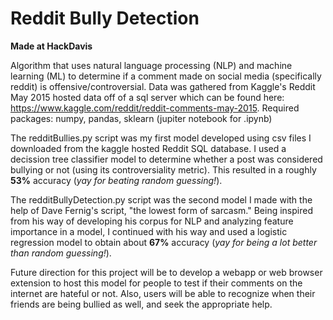 # Reddit Bully Detection
__Made at HackDavis__

Algorithm that uses natural language processing (NLP) and machine learning (ML) to 
determine if a comment made on social media (specifically reddit) is offensive/controversial.
Data was gathered from Kaggle's Reddit May 2015 hosted data off of a sql server which 
can be found here: https://www.kaggle.com/reddit/reddit-comments-may-2015.
Required packages: numpy, pandas, sklearn (jupiter notebook for .ipynb)

The redditBullies.py script was my first model developed using csv files I downloaded from the kaggle
hosted Reddit SQL database.  I used a decission tree classifier model to determine whether a post was
considered bullying or not (using its controversiality metric).  This resulted in a roughly __53%__ accuracy
(*yay for beating random guessing!*).

The redditBullyDetection.py script was the second model I made with the help of Dave Fernig's script, 
"the lowest form of sarcasm."  Being inspired from his way of developing his corpus for NLP and 
analyzing feature importance in a model, I continued with his way and used a logistic regression
model to obtain about __67%__ accuracy (*yay for being a lot better than random guessing!*).

Future direction for this project will be to develop a webapp or web browser extension to host this model
for people to test if their comments on the internet are hateful or not.  Also, users will be able to
recognize when their friends are being bullied as well, and seek the appropriate help.
